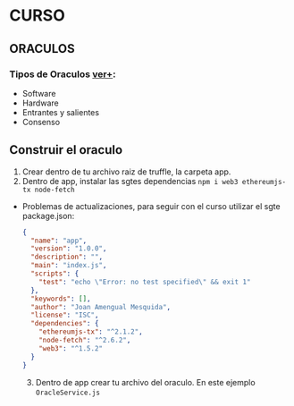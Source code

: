 # CURSO

## ORACULOS

### Tipos de Oraculos [ver+](https://academy.bit2me.com/que-es-oraculos-blockchain/):

- Software
- Hardware
- Entrantes y salientes
- Consenso

## Construir el oraculo

1. Crear dentro de tu archivo raiz de truffle, la carpeta app.
2. Dentro de app, instalar las sgtes dependencias `npm i web3 ethereumjs-tx node-fetch`

- Problemas de actualizaciones, para seguir con el curso utilizar el sgte package.json:

  ```json
  {
    "name": "app",
    "version": "1.0.0",
    "description": "",
    "main": "index.js",
    "scripts": {
      "test": "echo \"Error: no test specified\" && exit 1"
    },
    "keywords": [],
    "author": "Joan Amengual Mesquida",
    "license": "ISC",
    "dependencies": {
      "ethereumjs-tx": "^2.1.2",
      "node-fetch": "^2.6.2",
      "web3": "^1.5.2"
    }
  }
  ```

  3. Dentro de app crear tu archivo del oraculo. En este ejemplo `OracleService.js`
